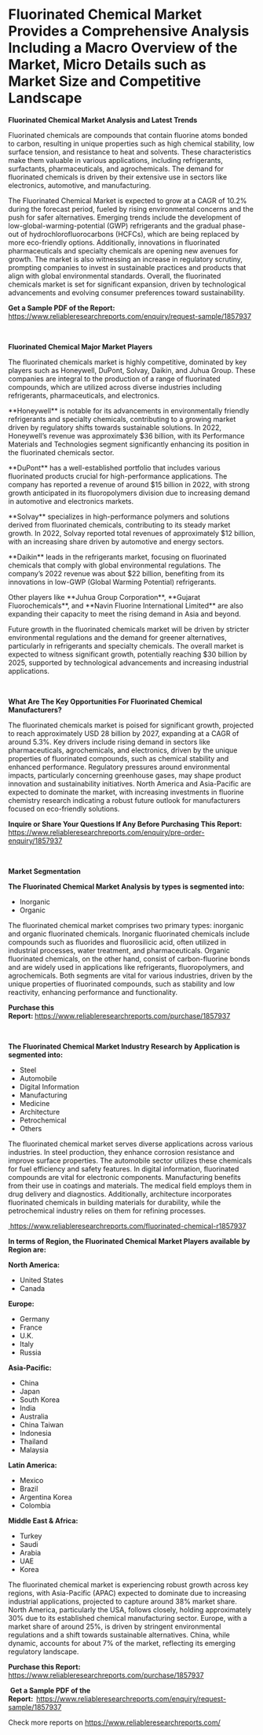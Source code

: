 <p><h1>Fluorinated Chemical Market Provides a Comprehensive Analysis Including a Macro Overview of the Market, Micro Details such as Market Size and Competitive Landscape</h1></p><p><strong>Fluorinated Chemical Market Analysis and Latest Trends</strong></p>
<p><p>Fluorinated chemicals are compounds that contain fluorine atoms bonded to carbon, resulting in unique properties such as high chemical stability, low surface tension, and resistance to heat and solvents. These characteristics make them valuable in various applications, including refrigerants, surfactants, pharmaceuticals, and agrochemicals. The demand for fluorinated chemicals is driven by their extensive use in sectors like electronics, automotive, and manufacturing.</p><p>The Fluorinated Chemical Market is expected to grow at a CAGR of 10.2% during the forecast period, fueled by rising environmental concerns and the push for safer alternatives. Emerging trends include the development of low-global-warming-potential (GWP) refrigerants and the gradual phase-out of hydrochlorofluorocarbons (HCFCs), which are being replaced by more eco-friendly options. Additionally, innovations in fluorinated pharmaceuticals and specialty chemicals are opening new avenues for growth. The market is also witnessing an increase in regulatory scrutiny, prompting companies to invest in sustainable practices and products that align with global environmental standards. Overall, the fluorinated chemicals market is set for significant expansion, driven by technological advancements and evolving consumer preferences toward sustainability.</p></p>
<p><strong>Get a Sample PDF of the Report:&nbsp;</strong> <a href="https://www.reliableresearchreports.com/enquiry/request-sample/1857937?utm_campaign=2030&utm_medium=2&utm_source=Github&utm_content=ia&utm_term=02042025&utm_id=fluorinated-chemical">https://www.reliableresearchreports.com/enquiry/request-sample/1857937</a></p>
<p>&nbsp;</p>
<p><strong>Fluorinated Chemical Major Market Players</strong></p>
<p><p>The fluorinated chemicals market is highly competitive, dominated by key players such as Honeywell, DuPont, Solvay, Daikin, and Juhua Group. These companies are integral to the production of a range of fluorinated compounds, which are utilized across diverse industries including refrigerants, pharmaceuticals, and electronics.</p><p>**Honeywell** is notable for its advancements in environmentally friendly refrigerants and specialty chemicals, contributing to a growing market driven by regulatory shifts towards sustainable solutions. In 2022, Honeywell’s revenue was approximately $36 billion, with its Performance Materials and Technologies segment significantly enhancing its position in the fluorinated chemicals sector.</p><p>**DuPont** has a well-established portfolio that includes various fluorinated products crucial for high-performance applications. The company has reported a revenue of around $15 billion in 2022, with strong growth anticipated in its fluoropolymers division due to increasing demand in automotive and electronics markets.</p><p>**Solvay** specializes in high-performance polymers and solutions derived from fluorinated chemicals, contributing to its steady market growth. In 2022, Solvay reported total revenues of approximately $12 billion, with an increasing share driven by automotive and energy sectors.</p><p>**Daikin** leads in the refrigerants market, focusing on fluorinated chemicals that comply with global environmental regulations. The company’s 2022 revenue was about $22 billion, benefiting from its innovations in low-GWP (Global Warming Potential) refrigerants.</p><p>Other players like **Juhua Group Corporation**, **Gujarat Fluorochemicals**, and **Navin Fluorine International Limited** are also expanding their capacity to meet the rising demand in Asia and beyond.</p><p>Future growth in the fluorinated chemicals market will be driven by stricter environmental regulations and the demand for greener alternatives, particularly in refrigerants and specialty chemicals. The overall market is expected to witness significant growth, potentially reaching $30 billion by 2025, supported by technological advancements and increasing industrial applications.</p></p>
<p>&nbsp;</p>
<p><strong>What Are The Key Opportunities For Fluorinated Chemical Manufacturers?</strong></p>
<p><p>The fluorinated chemicals market is poised for significant growth, projected to reach approximately USD 28 billion by 2027, expanding at a CAGR of around 5.3%. Key drivers include rising demand in sectors like pharmaceuticals, agrochemicals, and electronics, driven by the unique properties of fluorinated compounds, such as chemical stability and enhanced performance. Regulatory pressures around environmental impacts, particularly concerning greenhouse gases, may shape product innovation and sustainability initiatives. North America and Asia-Pacific are expected to dominate the market, with increasing investments in fluorine chemistry research indicating a robust future outlook for manufacturers focused on eco-friendly solutions.</p></p>
<p><strong>Inquire or Share Your Questions If Any Before Purchasing This Report:</strong> <a href="https://www.reliableresearchreports.com/enquiry/pre-order-enquiry/1857937?utm_campaign=2030&utm_medium=2&utm_source=Github&utm_content=ia&utm_term=02042025&utm_id=fluorinated-chemical">https://www.reliableresearchreports.com/enquiry/pre-order-enquiry/1857937</a></p>
<p>&nbsp;</p>
<p><strong>Market Segmentation</strong></p>
<p><strong>The Fluorinated Chemical Market Analysis by types is segmented into:</strong></p>
<p><ul><li>Inorganic</li><li>Organic</li></ul></p>
<p><p>The fluorinated chemical market comprises two primary types: inorganic and organic fluorinated chemicals. Inorganic fluorinated chemicals include compounds such as fluorides and fluorosilicic acid, often utilized in industrial processes, water treatment, and pharmaceuticals. Organic fluorinated chemicals, on the other hand, consist of carbon-fluorine bonds and are widely used in applications like refrigerants, fluoropolymers, and agrochemicals. Both segments are vital for various industries, driven by the unique properties of fluorinated compounds, such as stability and low reactivity, enhancing performance and functionality.</p></p>
<p><strong>Purchase this Report:&nbsp;</strong><a href="https://www.reliableresearchreports.com/purchase/1857937?utm_campaign=2030&utm_medium=2&utm_source=Github&utm_content=ia&utm_term=02042025&utm_id=fluorinated-chemical">https://www.reliableresearchreports.com/purchase/1857937</a></p>
<p>&nbsp;</p>
<p><strong>The Fluorinated Chemical Market Industry Research by Application is segmented into:</strong></p>
<p><ul><li>Steel</li><li>Automobile</li><li>Digital Information</li><li>Manufacturing</li><li>Medicine</li><li>Architecture</li><li>Petrochemical</li><li>Others</li></ul></p>
<p><p>The fluorinated chemical market serves diverse applications across various industries. In steel production, they enhance corrosion resistance and improve surface properties. The automobile sector utilizes these chemicals for fuel efficiency and safety features. In digital information, fluorinated compounds are vital for electronic components. Manufacturing benefits from their use in coatings and materials. The medical field employs them in drug delivery and diagnostics. Additionally, architecture incorporates fluorinated chemicals in building materials for durability, while the petrochemical industry relies on them for refining processes.</p></p>
<p><a href="https://www.reliableresearchreports.com/fluorinated-chemical-r1857937?utm_campaign=2030&utm_medium=2&utm_source=Github&utm_content=ia&utm_term=02042025&utm_id=fluorinated-chemical">&nbsp;https://www.reliableresearchreports.com/fluorinated-chemical-r1857937</a></p>
<p><strong>In terms of Region, the Fluorinated Chemical Market Players available by Region are:</strong></p>
<p>
    <p> <strong> North America: </strong>
        <ul>
            <li>United States</li>
            <li>Canada</li>
        </ul>
        </p> 
    <p> <strong> Europe: </strong>
        <ul>
            <li>Germany</li>
            <li>France</li>
            <li>U.K.</li>
            <li>Italy</li>
            <li>Russia</li>
        </ul>
        </p> 
    <p> <strong> Asia-Pacific: </strong>
        <ul>
            <li>China</li>
            <li>Japan</li>
            <li>South Korea</li>
            <li>India</li>
            <li>Australia</li>
            <li>China Taiwan</li>
            <li>Indonesia</li>
            <li>Thailand</li>
            <li>Malaysia</li>
        </ul>
        </p> 
    <p> <strong> Latin America: </strong>
        <ul>
            <li>Mexico</li>
            <li>Brazil</li>
            <li>Argentina Korea</li>
            <li>Colombia</li>
        </ul>
        </p> 
    <p> <strong> Middle East & Africa: </strong>
        <ul>
            <li>Turkey</li>
            <li>Saudi</li>
            <li>Arabia</li>
            <li>UAE</li>
            <li>Korea</li>
        </ul>
    </p>
    </p>
<p><p>The fluorinated chemical market is experiencing robust growth across key regions, with Asia-Pacific (APAC) expected to dominate due to increasing industrial applications, projected to capture around 38% market share. North America, particularly the USA, follows closely, holding approximately 30% due to its established chemical manufacturing sector. Europe, with a market share of around 25%, is driven by stringent environmental regulations and a shift towards sustainable alternatives. China, while dynamic, accounts for about 7% of the market, reflecting its emerging regulatory landscape.</p></p>
<p><strong>Purchase this Report: </strong><a href="https://www.reliableresearchreports.com/purchase/1857937?utm_campaign=2030&utm_medium=2&utm_source=Github&utm_content=ia&utm_term=02042025&utm_id=fluorinated-chemical">https://www.reliableresearchreports.com/purchase/1857937</a></p>
<p>&nbsp;<strong>Get a Sample PDF of the Report:&nbsp;&nbsp;</strong><a href="https://www.reliableresearchreports.com/enquiry/request-sample/1857937?utm_campaign=2030&utm_medium=2&utm_source=Github&utm_content=ia&utm_term=02042025&utm_id=fluorinated-chemical">https://www.reliableresearchreports.com/enquiry/request-sample/1857937</a></p>
<p><strong></strong></p>
<p>Check more reports on <a href="https://www.reliableresearchreports.com/?utm_campaign=2030&utm_medium=2&utm_source=Github&utm_content=ia&utm_term=02042025&utm_id=fluorinated-chemical">https://www.reliableresearchreports.com/</a></p>